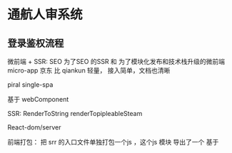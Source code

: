 # 通航人审系统

## 登录鉴权流程



微前端 + SSR:  SEO 为了SEO 的SSR  和 为了模块化发布和技术栈升级的微前端
micro-app 京东  比 qiankun 轻量， 接入简单，文档也清晰

piral single-spa


基于 webComponent


SSR: RenderToString renderTopipleableSteam

React-dom/server

前端打包：  把 srr 的入口文件单独打包一个js ，这个js 模块 导出了一个 基于 